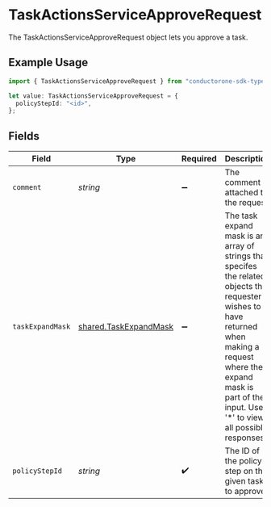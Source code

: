# TaskActionsServiceApproveRequest

The TaskActionsServiceApproveRequest object lets you approve a task.

## Example Usage

```typescript
import { TaskActionsServiceApproveRequest } from "conductorone-sdk-typescript/sdk/models/shared";

let value: TaskActionsServiceApproveRequest = {
  policyStepId: "<id>",
};
```

## Fields

| Field                                                                                                                                                                                                                         | Type                                                                                                                                                                                                                          | Required                                                                                                                                                                                                                      | Description                                                                                                                                                                                                                   |
| ----------------------------------------------------------------------------------------------------------------------------------------------------------------------------------------------------------------------------- | ----------------------------------------------------------------------------------------------------------------------------------------------------------------------------------------------------------------------------- | ----------------------------------------------------------------------------------------------------------------------------------------------------------------------------------------------------------------------------- | ----------------------------------------------------------------------------------------------------------------------------------------------------------------------------------------------------------------------------- |
| `comment`                                                                                                                                                                                                                     | *string*                                                                                                                                                                                                                      | :heavy_minus_sign:                                                                                                                                                                                                            | The comment attached to the request.                                                                                                                                                                                          |
| `taskExpandMask`                                                                                                                                                                                                              | [shared.TaskExpandMask](../../../sdk/models/shared/taskexpandmask.md)                                                                                                                                                         | :heavy_minus_sign:                                                                                                                                                                                                            | The task expand mask is an array of strings that specifes the related objects the requester wishes to have returned when making a request where the expand mask is part of the input. Use '*' to view all possible responses. |
| `policyStepId`                                                                                                                                                                                                                | *string*                                                                                                                                                                                                                      | :heavy_check_mark:                                                                                                                                                                                                            | The ID of the policy step on the given task to approve.                                                                                                                                                                       |